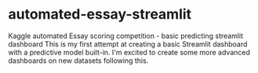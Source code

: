 # automated-essay-streamlit
Kaggle automated Essay scoring competition - basic predicting streamlit dashboard
This is my first attempt at creating a basic Streamlit dashboard with a predictive model built-in. I'm excited to create some more advanced dashboards on new datasets following this.
